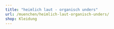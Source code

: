 ```yaml
---
title: "heimlich laut - organisch unders"
url: /muenchen/heimlich-laut-organisch-unders/
shop: Kleidung
---
```

